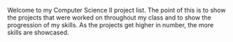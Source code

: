 Welcome to my Computer Science II project list. The point of this is to show the projects that were worked on throughout my class and to show the progression of my skills.
As the projects get higher in number, the more skills are showcased.
